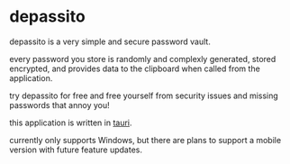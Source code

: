 # depassito

depassito is a very simple and secure password vault.

every password you store is randomly and complexly generated, stored encrypted, and provides data to the clipboard when called from the application.

try depassito for free and free yourself from security issues and missing passwords that annoy you!




this application is written in [tauri](https://tauri.app/).

currently only supports Windows, but there are plans to support a mobile version with future feature updates.
